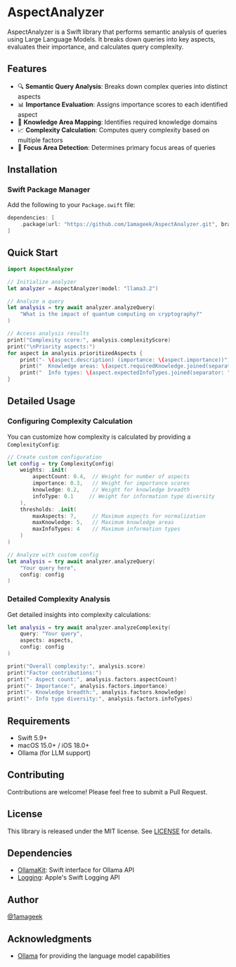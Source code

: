 # AspectAnalyzer

AspectAnalyzer is a Swift library that performs semantic analysis of queries using Large Language Models. It breaks down queries into key aspects, evaluates their importance, and calculates query complexity.

## Features

- 🔍 **Semantic Query Analysis**: Breaks down complex queries into distinct aspects
- 📊 **Importance Evaluation**: Assigns importance scores to each identified aspect
- 🧩 **Knowledge Area Mapping**: Identifies required knowledge domains
- 📈 **Complexity Calculation**: Computes query complexity based on multiple factors
- 🎯 **Focus Area Detection**: Determines primary focus areas of queries

## Installation

### Swift Package Manager

Add the following to your `Package.swift` file:

```swift
dependencies: [
    .package(url: "https://github.com/1amageek/AspectAnalyzer.git", branch: "main")
]
```

## Quick Start

```swift
import AspectAnalyzer

// Initialize analyzer
let analyzer = AspectAnalyzer(model: "llama3.2")

// Analyze a query
let analysis = try await analyzer.analyzeQuery(
    "What is the impact of quantum computing on cryptography?"
)

// Access analysis results
print("Complexity score:", analysis.complexityScore)
print("\nPriority aspects:")
for aspect in analysis.prioritizedAspects {
    print("- \(aspect.description) (importance: \(aspect.importance))")
    print("  Knowledge areas: \(aspect.requiredKnowledge.joined(separator: ", "))")
    print("  Info types: \(aspect.expectedInfoTypes.joined(separator: ", "))")
}
```

## Detailed Usage

### Configuring Complexity Calculation

You can customize how complexity is calculated by providing a `ComplexityConfig`:

```swift
// Create custom configuration
let config = try ComplexityConfig(
    weights: .init(
        aspectCount: 0.4,  // Weight for number of aspects
        importance: 0.3,   // Weight for importance scores
        knowledge: 0.2,    // Weight for knowledge breadth
        infoType: 0.1     // Weight for information type diversity
    ),
    thresholds: .init(
        maxAspects: 7,     // Maximum aspects for normalization
        maxKnowledge: 5,   // Maximum knowledge areas
        maxInfoTypes: 4    // Maximum information types
    )
)

// Analyze with custom config
let analysis = try await analyzer.analyzeQuery(
    "Your query here",
    config: config
)
```

### Detailed Complexity Analysis

Get detailed insights into complexity calculations:

```swift
let analysis = try await analyzer.analyzeComplexity(
    query: "Your query",
    aspects: aspects,
    config: config
)

print("Overall complexity:", analysis.score)
print("Factor contributions:")
print("- Aspect count:", analysis.factors.aspectCount)
print("- Importance:", analysis.factors.importance)
print("- Knowledge breadth:", analysis.factors.knowledge)
print("- Info type diversity:", analysis.factors.infoTypes)
```

## Requirements

- Swift 5.9+
- macOS 15.0+ / iOS 18.0+
- Ollama (for LLM support)

## Contributing

Contributions are welcome! Please feel free to submit a Pull Request.

## License

This library is released under the MIT license. See [LICENSE](LICENSE) for details.

## Dependencies

- [OllamaKit](https://github.com/1amageek/OllamaKit): Swift interface for Ollama API
- [Logging](https://github.com/apple/swift-log): Apple's Swift Logging API

## Author

[@1amageek](https://x.com/1amageek)

## Acknowledgments

- [Ollama](https://ollama.com) for providing the language model capabilities
